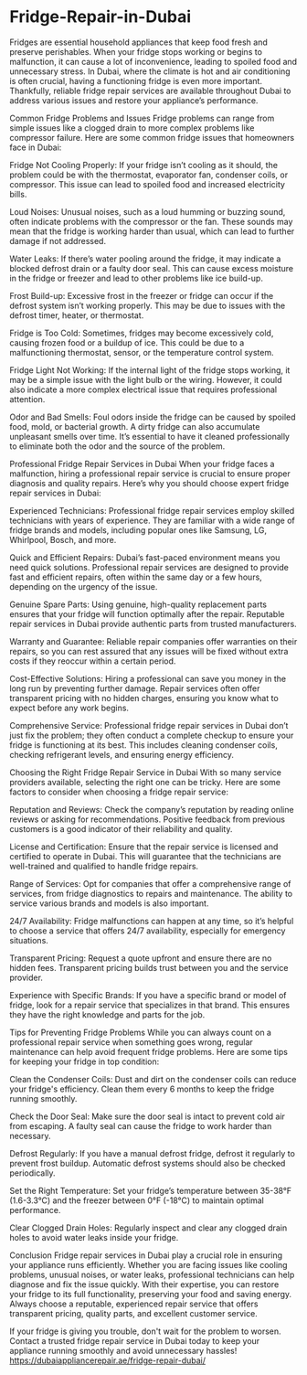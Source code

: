 # Fridge-Repair-in-Dubai
Fridges are essential household appliances that keep food fresh and preserve perishables. When your fridge stops working or begins to malfunction, it can cause a lot of inconvenience, leading to spoiled food and unnecessary stress. In Dubai, where the climate is hot and air conditioning is often crucial, having a functioning fridge is even more important. Thankfully, reliable fridge repair services are available throughout Dubai to address various issues and restore your appliance’s performance.

Common Fridge Problems and Issues
Fridge problems can range from simple issues like a clogged drain to more complex problems like compressor failure. Here are some common fridge issues that homeowners face in Dubai:

Fridge Not Cooling Properly: If your fridge isn’t cooling as it should, the problem could be with the thermostat, evaporator fan, condenser coils, or compressor. This issue can lead to spoiled food and increased electricity bills.

Loud Noises: Unusual noises, such as a loud humming or buzzing sound, often indicate problems with the compressor or the fan. These sounds may mean that the fridge is working harder than usual, which can lead to further damage if not addressed.

Water Leaks: If there’s water pooling around the fridge, it may indicate a blocked defrost drain or a faulty door seal. This can cause excess moisture in the fridge or freezer and lead to other problems like ice build-up.

Frost Build-up: Excessive frost in the freezer or fridge can occur if the defrost system isn’t working properly. This may be due to issues with the defrost timer, heater, or thermostat.

Fridge is Too Cold: Sometimes, fridges may become excessively cold, causing frozen food or a buildup of ice. This could be due to a malfunctioning thermostat, sensor, or the temperature control system.

Fridge Light Not Working: If the internal light of the fridge stops working, it may be a simple issue with the light bulb or the wiring. However, it could also indicate a more complex electrical issue that requires professional attention.

Odor and Bad Smells: Foul odors inside the fridge can be caused by spoiled food, mold, or bacterial growth. A dirty fridge can also accumulate unpleasant smells over time. It’s essential to have it cleaned professionally to eliminate both the odor and the source of the problem.

Professional Fridge Repair Services in Dubai
When your fridge faces a malfunction, hiring a professional repair service is crucial to ensure proper diagnosis and quality repairs. Here’s why you should choose expert fridge repair services in Dubai:

Experienced Technicians: Professional fridge repair services employ skilled technicians with years of experience. They are familiar with a wide range of fridge brands and models, including popular ones like Samsung, LG, Whirlpool, Bosch, and more.

Quick and Efficient Repairs: Dubai’s fast-paced environment means you need quick solutions. Professional repair services are designed to provide fast and efficient repairs, often within the same day or a few hours, depending on the urgency of the issue.

Genuine Spare Parts: Using genuine, high-quality replacement parts ensures that your fridge will function optimally after the repair. Reputable repair services in Dubai provide authentic parts from trusted manufacturers.

Warranty and Guarantee: Reliable repair companies offer warranties on their repairs, so you can rest assured that any issues will be fixed without extra costs if they reoccur within a certain period.

Cost-Effective Solutions: Hiring a professional can save you money in the long run by preventing further damage. Repair services often offer transparent pricing with no hidden charges, ensuring you know what to expect before any work begins.

Comprehensive Service: Professional fridge repair services in Dubai don’t just fix the problem; they often conduct a complete checkup to ensure your fridge is functioning at its best. This includes cleaning condenser coils, checking refrigerant levels, and ensuring energy efficiency.

Choosing the Right Fridge Repair Service in Dubai
With so many service providers available, selecting the right one can be tricky. Here are some factors to consider when choosing a fridge repair service:

Reputation and Reviews: Check the company’s reputation by reading online reviews or asking for recommendations. Positive feedback from previous customers is a good indicator of their reliability and quality.

License and Certification: Ensure that the repair service is licensed and certified to operate in Dubai. This will guarantee that the technicians are well-trained and qualified to handle fridge repairs.

Range of Services: Opt for companies that offer a comprehensive range of services, from fridge diagnostics to repairs and maintenance. The ability to service various brands and models is also important.

24/7 Availability: Fridge malfunctions can happen at any time, so it’s helpful to choose a service that offers 24/7 availability, especially for emergency situations.

Transparent Pricing: Request a quote upfront and ensure there are no hidden fees. Transparent pricing builds trust between you and the service provider.

Experience with Specific Brands: If you have a specific brand or model of fridge, look for a repair service that specializes in that brand. This ensures they have the right knowledge and parts for the job.

Tips for Preventing Fridge Problems
While you can always count on a professional repair service when something goes wrong, regular maintenance can help avoid frequent fridge problems. Here are some tips for keeping your fridge in top condition:

Clean the Condenser Coils: Dust and dirt on the condenser coils can reduce your fridge's efficiency. Clean them every 6 months to keep the fridge running smoothly.

Check the Door Seal: Make sure the door seal is intact to prevent cold air from escaping. A faulty seal can cause the fridge to work harder than necessary.

Defrost Regularly: If you have a manual defrost fridge, defrost it regularly to prevent frost buildup. Automatic defrost systems should also be checked periodically.

Set the Right Temperature: Set your fridge’s temperature between 35-38°F (1.6-3.3°C) and the freezer between 0°F (-18°C) to maintain optimal performance.

Clear Clogged Drain Holes: Regularly inspect and clear any clogged drain holes to avoid water leaks inside your fridge.

Conclusion
Fridge repair services in Dubai play a crucial role in ensuring your appliance runs efficiently. Whether you are facing issues like cooling problems, unusual noises, or water leaks, professional technicians can help diagnose and fix the issue quickly. With their expertise, you can restore your fridge to its full functionality, preserving your food and saving energy. Always choose a reputable, experienced repair service that offers transparent pricing, quality parts, and excellent customer service.

If your fridge is giving you trouble, don't wait for the problem to worsen. Contact a trusted fridge repair service in Dubai today to keep your appliance running smoothly and avoid unnecessary hassles!
https://dubaiappliancerepair.ae/fridge-repair-dubai/
